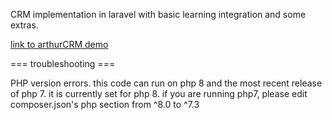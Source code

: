 CRM implementation in laravel with basic learning integration and some extras. 


<a href="arthurCRM.ddns.net">link to arthurCRM demo</a>


=== troubleshooting ===

PHP version errors. 
this code can run on php 8 and the most recent release of php 7. it is currently set for php 8.  if you are running php7, please edit 
composer.json's php section from ^8.0 to ^7.3 

